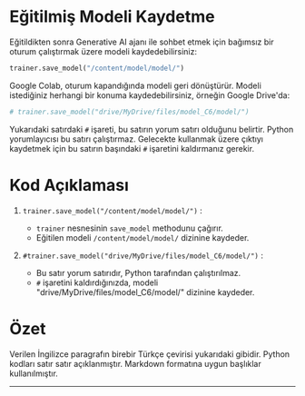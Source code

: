 # Eğitilmiş Modeli Kaydetme

Eğitildikten sonra Generative AI ajanı ile sohbet etmek için bağımsız bir oturum çalıştırmak üzere modeli kaydedebilirsiniz: 
```python
trainer.save_model("/content/model/model/")
```
Google Colab, oturum kapandığında modeli geri dönüştürür. Modeli istediğiniz herhangi bir konuma kaydedebilirsiniz, örneğin Google Drive'da:
```python
# trainer.save_model("drive/MyDrive/files/model_C6/model/")
```
Yukarıdaki satırdaki `#` işareti, bu satırın yorum satırı olduğunu belirtir. Python yorumlayıcısı bu satırı çalıştırmaz. Gelecekte kullanmak üzere çıktıyı kaydetmek için bu satırın başındaki `#` işaretini kaldırmanız gerekir.

# Kod Açıklaması

1. `trainer.save_model("/content/model/model/")` : 
   - `trainer` nesnesinin `save_model` methodunu çağırır.
   - Eğitilen modeli `/content/model/model/` dizinine kaydeder.

2. `#trainer.save_model("drive/MyDrive/files/model_C6/model/")` : 
   - Bu satır yorum satırıdır, Python tarafından çalıştırılmaz.
   - `#` işaretini kaldırdığınızda, modeli "drive/MyDrive/files/model_C6/model/" dizinine kaydeder.

# Özet
Verilen İngilizce paragrafın birebir Türkçe çevirisi yukarıdaki gibidir. Python kodları satır satır açıklanmıştır. Markdown formatına uygun başlıklar kullanılmıştır.

---

